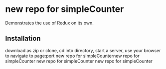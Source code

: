 # new repo for simpleCounter

Demonstrates the use of Redux on its own.

## Installation

download as zip or clone, cd into directory, start a server, use your browser to navigate to page:port 
new repo for simpleCounternew repo for simpleCounter
new repo for simpleCounter
new repo for simpleCounter

